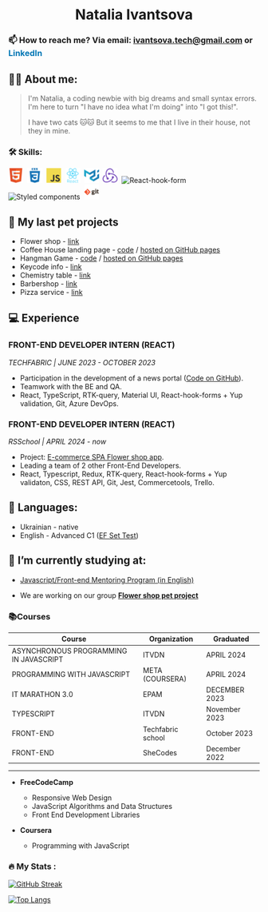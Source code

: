 <h1 align="center">
  <strong> Natalia Ivantsova</strong>
</h1>

### 📫 How to reach me? Via email: ivantsova.tech@gmail.com or <a href="https://www.linkedin.com/in/natalia-ivantsova-46017b238/" style="text-decoration: none; color: #0077b5;">LinkedIn</a>

## :woman_technologist: About me:

> I'm Natalia, a coding newbie with big dreams and small syntax errors. I'm here to turn "I have no idea what I'm doing" into "I got this!".
> 
> I have two cats 🐱🐱 But it seems to me that I live in their house, not they in mine. 

### :hammer_and_wrench: Skills:
<div>
  <img src="https://github.com/devicons/devicon/blob/master/icons/html5/html5-original.svg" title="HTML5" alt="HTML" width="30" height="30"/>&nbsp;
  <img src="https://github.com/devicons/devicon/blob/master/icons/css3/css3-plain-wordmark.svg"  title="CSS3" alt="CSS" width="30" height="30"/>&nbsp;
  <img src="https://github.com/devicons/devicon/blob/master/icons/javascript/javascript-original.svg" title="JavaScript" alt="JavaScript" width="30" height="30"/>&nbsp;
  <img src="https://github.com/devicons/devicon/blob/master/icons/react/react-original-wordmark.svg" title="React" alt="React" width="30" height="30"/>&nbsp;
  <img src="https://github.com/devicons/devicon/blob/master/icons/materialui/materialui-original.svg" title="Material UI" alt="Material UI" width="30" height="30"/>&nbsp;
  <img src="https://github.com/devicons/devicon/blob/master/icons/redux/redux-original.svg" title="Redux" alt="Redux " width="30" height="30"/>&nbsp;
  <img src="https://avatars.githubusercontent.com/u/53986236?s=48&v=4 "title="React-hook-form" alt="React-hook-form " width="30" height="30"/>&nbsp;
  <img src="https://avatars.githubusercontent.com/u/20658825?s=48&v=4 "title="Styled components" alt="Styled components " width="30" height="30"/>&nbsp;
  <img src="https://github.com/devicons/devicon/blob/master/icons/git/git-original-wordmark.svg" title="Git" **alt="Git" width="30" height="30"/>
</div>

## 🐰 My last pet projects

+ Flower shop - [link](https://garden-with-flowers-test.netlify.app/)
+ Coffee House landing page - [code](https://github.com/NataliaIv90/coffee-house) / [hosted on GitHub pages](https://nataliaiv90.github.io/coffee-house/)
+ Hangman Game - [code](https://github.com/NataliaIv90/hangman) / [hosted on GitHub pages](https://nataliaiv90.github.io/hangman/)
+ Keycode info - [link](https://main--spiffy-dragon-5bd95c.netlify.app/hw-js12-keycode-info/)
+ Chemistry table - [link](https://main--spiffy-dragon-5bd95c.netlify.app/hw-8a-table-chemistry/)
+ Barbershop - [link](https://main--spiffy-dragon-5bd95c.netlify.app/hw8-barbershop/)
+ Pizza service - [link](https://beautiful-profiterole-b72fe0.netlify.app/)

## 💻 Experience 

### FRONT-END DEVELOPER INTERN (REACT)
*TECHFABRIC | JUNE 2023 - OCTOBER 2023*

+ Participation in the development of a news portal ([Code on GitHub](https://github.com/NataliaIv90/techfabric-pet)).
+ Teamwork with the BE and QA.
+ React, TypeScript, RTK-query, Material UI, React-hook-forms + Yup validation, Git, Azure DevOps.

### FRONT-END DEVELOPER INTERN (REACT)
*RSSchool | APRIL 2024 - now*

+ Project: [E-commerce SPA Flower shop app](https://garden-with-flowers-test.netlify.app/).
+ Leading a team of 2 other Front-End Developers.
+ React, Typescript, Redux, RTK-query, React-hook-forms + Yup validaton, CSS, REST API, Git, Jest, Commercetools, Trello.
  
## 💬 Languages:

+ Ukrainian - native
+ English - Advanced C1 ([EF Set Test](https://drive.google.com/file/d/1hvReqMpiuZ1NgHmA3xSHtPeDnGlF2rXq/view?usp=sharing))

## 🌱 I’m currently studying at: 
* [Javascript/Front-end Mentoring Program (in English)](https://rs.school/courses/javascript)

* We are working on our group **[Flower shop pet project](https://garden-with-flowers-test.netlify.app/)**

### 📚Courses
  
| Course                        | Organization                     | Graduated               |
| ----------------------------- | -------------------------------- |-------------------------|
| ASYNCHRONOUS PROGRAMMING IN JAVASCRIPT  | ITVDN                            | APRIL 2024    |
| PROGRAMMING WITH JAVASCRIPT   | META (COURSERA)                  | APRIL 2024              |  
| IT MARATHON 3.0               | EPAM                             | DECEMBER 2023           |  
| TYPESCRIPT                    | ITVDN                            | November 2023           |  
| FRONT-END                     | Techfabric school                | October 2023            |
| FRONT-END                     | SheCodes                         | December 2022           |
----------------------------------------------------------------------------------------------

* **FreeCodeCamp**
  + Responsive Web Design
  + JavaScript Algorithms and Data Structures
  + Front End Development Libraries

* **Coursera**
  + Programming with JavaScript
 
### :fire: My Stats :

[![GitHub Streak](http://github-readme-streak-stats.herokuapp.com?user=NataliaIv90&theme=dark&background=000000)](https://git.io/streak-stats)

[![Top Langs](https://github-readme-stats.vercel.app/api/top-langs/?username=NataliaIv90&layout=compact&theme=vision-friendly-dark)](https://github.com/anuraghazra/github-readme-stats)


<!--
**NataliaIv90/NataliaIv90** is a ✨ _special_ ✨ repository because its `README.md` (this file) appears on your GitHub profile.

Here are some ideas to get you started:

- 🔭 I’m currently working on ...
- 🌱 I’m currently learning ...
- 👯 I’m looking to collaborate on ...
- 🤔 I’m looking for help with ...
- 💬 Ask me about ...
- 📫 How to reach me: ...
- 😄 Pronouns: ...
- ⚡ Fun fact: ...
-->
